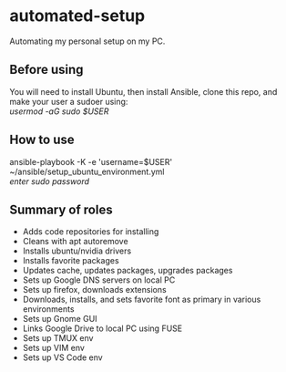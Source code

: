 # automated-setup

Automating my personal setup on my PC.

## Before using

You will need to install Ubuntu, then install Ansible, clone this repo, and make your user a sudoer using: <br />
_usermod -aG sudo $USER_

## How to use

ansible-playbook -K -e 'username=$USER' ~/ansible/setup_ubuntu_environment.yml <br />
_enter sudo password_

## Summary of roles

- Adds code repositories for installing
- Cleans with apt autoremove
- Installs ubuntu/nvidia drivers
- Installs favorite packages
- Updates cache, updates packages, upgrades packages
- Sets up Google DNS servers on local PC
- Sets up firefox, downloads extensions
- Downloads, installs, and sets favorite font as primary in various environments
- Sets up Gnome GUI
- Links Google Drive to local PC using FUSE
- Sets up TMUX env
- Sets up VIM env
- Sets up VS Code env
